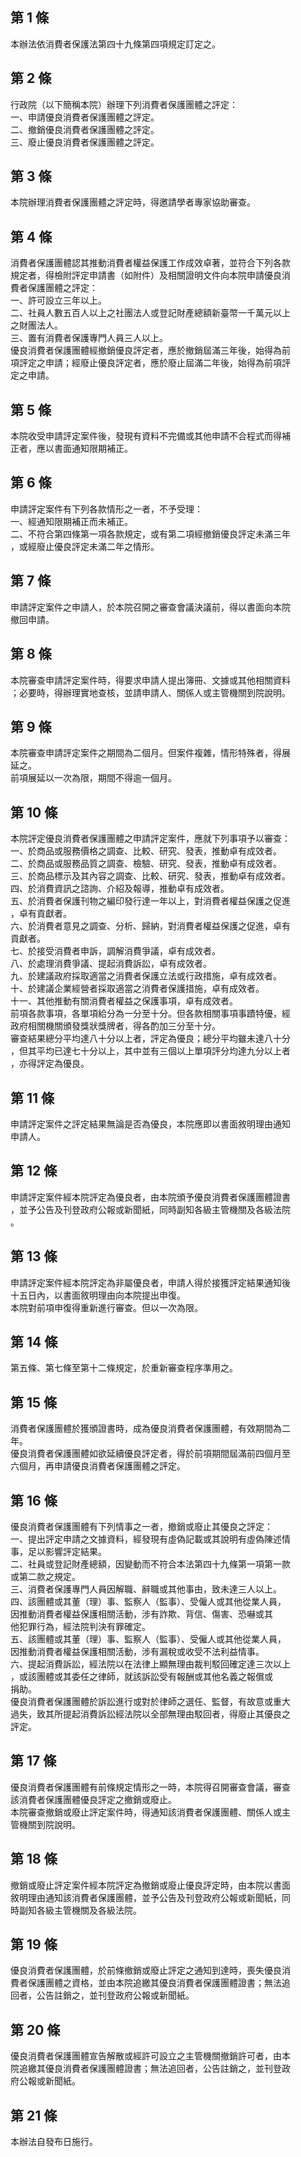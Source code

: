 第 1 條
-------
本辦法依消費者保護法第四十九條第四項規定訂定之。

第 2 條
-------
行政院（以下簡稱本院）辦理下列消費者保護團體之評定：  
一、申請優良消費者保護團體之評定。  
二、撤銷優良消費者保護團體之評定。  
三、廢止優良消費者保護團體之評定。

第 3 條
-------
本院辦理消費者保護團體之評定時，得邀請學者專家協助審查。

第 4 條
-------
消費者保護團體認其推動消費者權益保護工作成效卓著，並符合下列各款  
規定者，得檢附評定申請書（如附件）及相關證明文件向本院申請優良消  
費者保護團體之評定：  
一、許可設立三年以上。  
二、社員人數五百人以上之社團法人或登記財產總額新臺幣一千萬元以上  
    之財團法人。  
三、置有消費者保護專門人員三人以上。  
優良消費者保護團體經撤銷優良評定者，應於撤銷屆滿三年後，始得為前  
項評定之申請；經廢止優良評定者，應於廢止屆滿二年後，始得為前項評  
定之申請。

第 5 條
-------
本院收受申請評定案件後，發現有資料不完備或其他申請不合程式而得補  
正者，應以書面通知限期補正。

第 6 條
-------
申請評定案件有下列各款情形之一者，不予受理：  
一、經通知限期補正而未補正。  
二、不符合第四條第一項各款規定，或有第二項經撤銷優良評定未滿三年  
    ，或經廢止優良評定未滿二年之情形。

第 7 條
-------
申請評定案件之申請人，於本院召開之審查會議決議前，得以書面向本院  
撤回申請。

第 8 條
-------
本院審查申請評定案件時，得要求申請人提出簿冊、文據或其他相關資料  
；必要時，得辦理實地查核，並請申請人、關係人或主管機關到院說明。

第 9 條
-------
本院審查申請評定案件之期間為二個月。但案件複雜，情形特殊者，得展  
延之。  
前項展延以一次為限，期間不得逾一個月。

第 10 條
--------
本院評定優良消費者保護團體之申請評定案件，應就下列事項予以審查：  
一、於商品或服務價格之調查、比較、研究、發表，推動卓有成效者。  
二、於商品或服務品質之調查、檢驗、研究、發表，推動卓有成效者。  
三、於商品標示及其內容之調查、比較、研究、發表，推動卓有成效者。  
四、於消費資訊之諮詢、介紹及報導，推動卓有成效者。  
五、於消費者保護刊物之編印發行達一年以上，對消費者權益保護之促進  
    ，卓有貢獻者。  
六、於消費者意見之調查、分析、歸納，對消費者權益保護之促進，卓有  
    貢獻者。  
七、於接受消費者申訴，調解消費爭議，卓有成效者。  
八、於處理消費爭議、提起消費訴訟，卓有成效者。  
九、於建議政府採取適當之消費者保護立法或行政措施，卓有成效者。  
十、於建議企業經營者採取適當之消費者保護措施，卓有成效者。  
十一、其他推動有關消費者權益之保護事項，卓有成效者。  
前項各款事項，各單項給分為一分至十分。但各款相關事項事蹟特優，經  
政府相關機關頒發獎狀獎牌者，得各酌加三分至十分。  
審查結果總分平均達八十分以上者，評定為優良；總分平均雖未達八十分  
，但其平均已達七十分以上，其中並有三個以上單項評分均達九分以上者  
，亦得評定為優良。

第 11 條
--------
申請評定案件之評定結果無論是否為優良，本院應即以書面敘明理由通知  
申請人。

第 12 條
--------
申請評定案件經本院評定為優良者，由本院頒予優良消費者保護團體證書  
，並予公告及刊登政府公報或新聞紙，同時副知各級主管機關及各級法院  
。

第 13 條
--------
申請評定案件經本院評定為非屬優良者，申請人得於接獲評定結果通知後  
十五日內，以書面敘明理由向本院提出申復。  
本院對前項申復得重新進行審查。但以一次為限。

第 14 條
--------
第五條、第七條至第十二條規定，於重新審查程序準用之。

第 15 條
--------
消費者保護團體於獲頒證書時，成為優良消費者保護團體，有效期間為二  
年。  
優良消費者保護團體如欲延續優良評定者，得於前項期間屆滿前四個月至  
六個月，再申請優良消費者保護團體之評定。

第 16 條
--------
優良消費者保護團體有下列情事之一者，撤銷或廢止其優良之評定：  
一、提出評定申請之文據資料，經發現有虛偽記載或其說明有虛偽陳述情  
    事，足以影響評定結果。  
二、社員或登記財產總額，因變動而不符合本法第四十九條第一項第一款  
    或第二款之規定。  
三、消費者保護專門人員因解職、辭職或其他事由，致未達三人以上。  
四、該團體或其董（理）事、監察人（監事）、受僱人或其他從業人員，  
    因推動消費者權益保護相關活動，涉有詐欺、背信、傷害、恐嚇或其  
    他犯罪行為，經法院判決有罪確定。  
五、該團體或其董（理）事、監察人（監事）、受僱人或其他從業人員，  
    因推動消費者權益保護相關活動，涉有漏稅或收受不法利益情事。  
六、提起消費訴訟，經法院以在法律上顯無理由裁判駁回確定達三次以上  
    ，或該團體或其委任之律師，就該訴訟受有報酬或其他名義之報償或  
    捐助。  
優良消費者保護團體於訴訟進行或對於律師之選任、監督，有故意或重大  
過失，致其所提起消費訴訟經法院以全部無理由駁回者，得廢止其優良之  
評定。

第 17 條
--------
優良消費者保護團體有前條規定情形之一時，本院得召開審查會議，審查  
該消費者保護團體優良評定之撤銷或廢止。  
本院審查撤銷或廢止評定案件時，得通知該消費者保護團體、關係人或主  
管機關到院說明。

第 18 條
--------
撤銷或廢止評定案件經本院評定為撤銷或廢止優良評定時，由本院以書面  
敘明理由通知該消費者保護團體，並予公告及刊登政府公報或新聞紙，同  
時副知各級主管機關及各級法院。

第 19 條
--------
優良消費者保護團體，於前條撤銷或廢止評定之通知到達時，喪失優良消  
費者保護團體之資格，並由本院追繳其優良消費者保護團體證書；無法追  
回者，公告註銷之，並刊登政府公報或新聞紙。

第 20 條
--------
優良消費者保護團體宣告解散或經許可設立之主管機關撤銷許可者，由本  
院追繳其優良消費者保護團體證書；無法追回者，公告註銷之，並刊登政  
府公報或新聞紙。

第 21 條
--------
本辦法自發布日施行。

